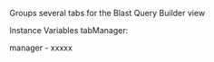 Groups several tabs for the Blast Query Builder view

Instance Variables
	tabManager:		<TabManagerModel>

manager
	- xxxxx
